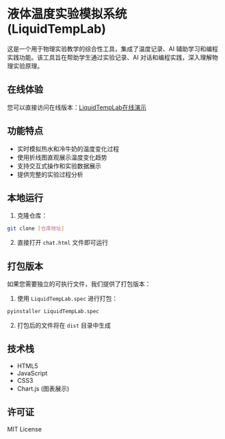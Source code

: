 # 液体温度实验模拟系统 (LiquidTempLab)

这是一个用于物理实验教学的综合性工具，集成了温度记录、AI 辅助学习和编程实践功能。该工具旨在帮助学生通过实验记录、AI 对话和编程实践，深入理解物理实验原理。

## 在线体验

您可以直接访问在线版本：[LiquidTempLab在线演示](https://ai.ysht.me/class/chat.html)

## 功能特点

- 实时模拟热水和冷牛奶的温度变化过程
- 使用折线图直观展示温度变化趋势
- 支持交互式操作和实验数据展示
- 提供完整的实验过程分析

## 本地运行

1. 克隆仓库：
```bash
git clone [仓库地址]
```

2. 直接打开 `chat.html` 文件即可运行

## 打包版本

如果您需要独立的可执行文件，我们提供了打包版本：

1. 使用 `LiquidTempLab.spec` 进行打包：
```bash
pyinstaller LiquidTempLab.spec
```

2. 打包后的文件将在 `dist` 目录中生成

## 技术栈

- HTML5
- JavaScript
- CSS3
- Chart.js (图表展示)

## 许可证

MIT License 